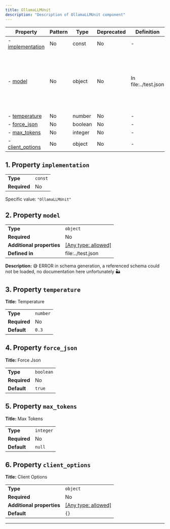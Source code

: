 ```yaml
---
title: OllamaLLMUnit
description: "Description of OllamaLLMUnit component"
---
```


| Property                             | Pattern | Type    | Deprecated | Definition           | Title/Description                                                                                             |
| ------------------------------------ | ------- | ------- | ---------- | -------------------- | ------------------------------------------------------------------------------------------------------------- |
| - [implementation](#implementation ) | No      | const   | No         | -                    | -                                                                                                             |
| - [model](#model )                   | No      | object  | No         | In file:../test.json | 😅 ERROR in schema generation, a referenced schema could not be loaded, no documentation here unfortunately 🏜️ |
| - [temperature](#temperature )       | No      | number  | No         | -                    | Temperature                                                                                                   |
| - [force_json](#force_json )         | No      | boolean | No         | -                    | Force Json                                                                                                    |
| - [max_tokens](#max_tokens )         | No      | integer | No         | -                    | Max Tokens                                                                                                    |
| - [client_options](#client_options ) | No      | object  | No         | -                    | Client Options                                                                                                |

## <a name="implementation"></a>1. Property `implementation`

|              |         |
| ------------ | ------- |
| **Type**     | `const` |
| **Required** | No      |

Specific value: `"OllamaLLMUnit"`

## <a name="model"></a>2. Property `model`

|                           |                                                                           |
| ------------------------- | ------------------------------------------------------------------------- |
| **Type**                  | `object`                                                                  |
| **Required**              | No                                                                        |
| **Additional properties** | [[Any type: allowed]](# "Additional Properties of any type are allowed.") |
| **Defined in**            | file:../test.json                                                         |

**Description:** 😅 ERROR in schema generation, a referenced schema could not be loaded, no documentation here unfortunately 🏜️

## <a name="temperature"></a>3. Property `temperature`

**Title:** Temperature

|              |          |
| ------------ | -------- |
| **Type**     | `number` |
| **Required** | No       |
| **Default**  | `0.3`    |

## <a name="force_json"></a>4. Property `force_json`

**Title:** Force Json

|              |           |
| ------------ | --------- |
| **Type**     | `boolean` |
| **Required** | No        |
| **Default**  | `true`    |

## <a name="max_tokens"></a>5. Property `max_tokens`

**Title:** Max Tokens

|              |           |
| ------------ | --------- |
| **Type**     | `integer` |
| **Required** | No        |
| **Default**  | `null`    |

## <a name="client_options"></a>6. Property `client_options`

**Title:** Client Options

|                           |                                                                           |
| ------------------------- | ------------------------------------------------------------------------- |
| **Type**                  | `object`                                                                  |
| **Required**              | No                                                                        |
| **Additional properties** | [[Any type: allowed]](# "Additional Properties of any type are allowed.") |
| **Default**               | `{}`                                                                      |

----------------------------------------------------------------------------------------------------------------------------
